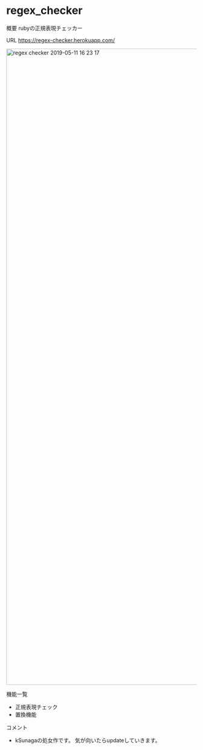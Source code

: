 # regex_checker

概要
rubyの正規表現チェッカー

URL
https://regex-checker.herokuapp.com/

<img width="1680" alt="regex checker 2019-05-11 16 23 17" src="https://user-images.githubusercontent.com/24542867/57566596-8a941900-7409-11e9-9572-e86878ef3f7f.png">

機能一覧
- 正規表現チェック
- 置換機能

コメント
- kSunagaの処女作です。 気が向いたらupdateしていきます。
